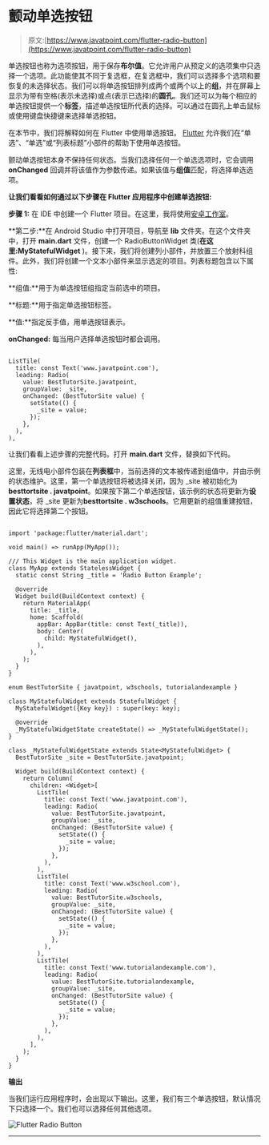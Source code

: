 # 颤动单选按钮

> 原文:[https://www.javatpoint.com/flutter-radio-button](https://www.javatpoint.com/flutter-radio-button)

单选按钮也称为选项按钮，用于保存**布尔值**。它允许用户从预定义的选项集中只选择一个选项。此功能使其不同于复选框，在复选框中，我们可以选择多个选项和要恢复的未选择状态。我们可以将单选按钮排列成两个或两个以上的**组**，并在屏幕上显示为带有空格(表示未选择)或点(表示已选择)的**圆孔**。我们还可以为每个相应的单选按钮提供一个**标签**，描述单选按钮所代表的选择。可以通过在圆孔上单击鼠标或使用键盘快捷键来选择单选按钮。

在本节中，我们将解释如何在 Flutter 中使用单选按钮。 [Flutter](https://www.javatpoint.com/flutter) 允许我们在“单选”、“单选”或“列表标题”小部件的帮助下使用单选按钮。

颤动单选按钮本身不保持任何状态。当我们选择任何一个单选选项时，它会调用 **onChanged** 回调并将该值作为参数传递。如果该值与**组值**匹配，将选择单选选项。

**让我们看看如何通过以下步骤在 Flutter 应用程序中创建单选按钮:**

**步骤 1:** 在 IDE 中创建一个 Flutter 项目。在这里，我将使用[安卓工作室](https://www.javatpoint.com/android-studio)。

**第二步:**在 Android Studio 中打开项目，导航至 **lib** 文件夹。在这个文件夹中，打开 **main.dart** 文件，创建一个 RadioButtonWidget 类(**在这里:MyStatefulWidget** )。接下来，我们将创建列小部件，并放置三个放射科组件。此外，我们将创建一个文本小部件来显示选定的项目。列表标题包含以下属性:

**组值:**用于为单选按钮组指定当前选中的项目。

**标题:**用于指定单选按钮标签。

**值:**指定反手值，用单选按钮表示。

**onChanged:** 每当用户选择单选按钮时都会调用。

```

ListTile(
  title: const Text('www.javatpoint.com'),
  leading: Radio(
    value: BestTutorSite.javatpoint,
    groupValue: _site,
    onChanged: (BestTutorSite value) {
      setState(() {
        _site = value;
      });
    },
  ),
),

```

让我们看看上述步骤的完整代码。打开 **main.dart** 文件，替换如下代码。

这里，无线电小部件包装在**列表框**中，当前选择的文本被传递到组值中，并由示例的状态维护。这里，第一个单选按钮将被选择关闭，因为 _site 被初始化为**besttortsite . javatpoint**。如果按下第二个单选按钮，该示例的状态将更新为**设置状态**，将 _site 更新为**besttortsite . w3schools**。它用更新的组值重建按钮，因此它将选择第二个按钮。

```

import 'package:flutter/material.dart';

void main() => runApp(MyApp());

/// This Widget is the main application widget.
class MyApp extends StatelessWidget {
  static const String _title = 'Radio Button Example';

  @override
  Widget build(BuildContext context) {
    return MaterialApp(
      title: _title,
      home: Scaffold(
        appBar: AppBar(title: const Text(_title)),
        body: Center(
          child: MyStatefulWidget(),
        ),
      ),
    );
  }
}

enum BestTutorSite { javatpoint, w3schools, tutorialandexample }

class MyStatefulWidget extends StatefulWidget {
  MyStatefulWidget({Key key}) : super(key: key);

  @override
  _MyStatefulWidgetState createState() => _MyStatefulWidgetState();
}

class _MyStatefulWidgetState extends State<MyStatefulWidget> {
  BestTutorSite _site = BestTutorSite.javatpoint;

  Widget build(BuildContext context) {
    return Column(
      children: <Widget>[
        ListTile(
          title: const Text('www.javatpoint.com'),
          leading: Radio(
            value: BestTutorSite.javatpoint,
            groupValue: _site,
            onChanged: (BestTutorSite value) {
              setState(() {
                _site = value;
              });
            },
          ),
        ),
        ListTile(
          title: const Text('www.w3school.com'),
          leading: Radio(
            value: BestTutorSite.w3schools,
            groupValue: _site,
            onChanged: (BestTutorSite value) {
              setState(() {
                _site = value;
              });
            },
          ),
        ),
        ListTile(
          title: const Text('www.tutorialandexample.com'),
          leading: Radio(
            value: BestTutorSite.tutorialandexample,
            groupValue: _site,
            onChanged: (BestTutorSite value) {
              setState(() {
                _site = value;
              });
            },
          ),
        ),
      ],
    );
  }
}

```

**输出**

当我们运行应用程序时，会出现以下输出。这里，我们有三个单选按钮，默认情况下只选择一个。我们也可以选择任何其他选项。

![Flutter Radio Button](../Images/828eab51cba438a0445a198c7952b661.png)

* * *